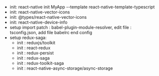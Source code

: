 - init: react-native init MyApp --template react-native-template-typescript
- init: react-native-vector-icons
- init: @types/react-native-vector-icons
- init: react-native-device-info
- setup import patch : babel-plugin-module-resolver, edit file : tsconfig.json, add file babelrc end config
- setup redux-saga: 
    + init : reduxjs/toolkit
    + init : react-redux
    + init : redux-persist
    + init : redux-saga
    + init : redux-toolkit-saga
    + init : react-native-async-storage/async-storage